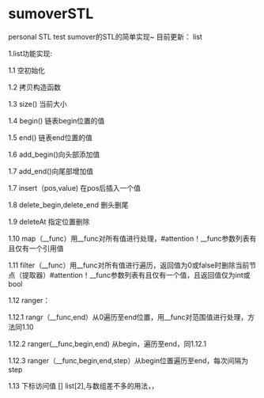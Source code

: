 # sumoverSTL
personal STL test
sumover的STL的简单实现~
目前更新：
  list

1.list功能实现:

  1.1 空初始化

1.2 拷贝构造函数

1.3 size() 当前大小

1.4 begin() 链表begin位置的值

1.5 end() 链表end位置的值

1.6 add_begin()向头部添加值

1.7 add_end()向尾部增加值

1.7 insert（pos,value) 在pos后插入一个值

1.8 delete_begin,delete_end 删头删尾

1.9 deleteAt 指定位置删除

1.10 map（__func）用__func对所有值进行处理，#attention！__func参数列表有且仅有一个引用值

1.11 filter（__func）用__func对所有值进行遍历，返回值为0或false时删除当前节点（提取器）#attention！__func参数列表有且仅有一个值，且返回值仅为int或bool

1.12 ranger：

1.12.1 rangr（__func,end）从0遍历至end位置，用__func对范围值进行处理，方法同1.10

1.12.2 ranger(__func,begin,end) 从begin，遍历至end，同1.12.1

1.12.3 ranger（__func,begin,end,step）从begin位置遍历至end，每次间隔为step

1.13 下标访问值 [] list[2],与数组差不多的用法，，

